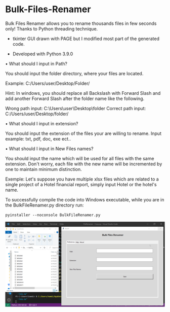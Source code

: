 # Bulk-Files-Renamer

Bulk Files Renamer allows you to rename thousands files in few seconds only! Thanks to Python threading technique.


- tkinter GUI drawn with PAGE but I modified most part of the generated code.

- Developed with Python 3.9.0


 • What should I input in Path?
 
   You should input the folder directory, where your files are located.
   
   Example:  C:/Users/user/Desktop/Folder/
   
   Hint: In windows, you should replace all Backslash with Forward Slash
   and add another Forward Slash after the folder name like the following.
   
   Wrong path input:       C:\\Users\\user\\Desktop\\folder
   Correct path input:   C:/Users/user/Desktop/folder/
        
 • What should I input in extension?
 
   You should input the extension of the files your are willing to rename.
   Input example: txt, pdf, doc, exe ect..
        
 • What should I input in New Files names?
 
   You should input the name which will be used for all files with the same extension. Don't worry, each file with the new name will be incremented by one to maintain
   minimum distinction.
   
   Exemple: Let's suppose you have multiple xlsx files which are related to a single project
   of a Hotel financial report, simply input Hotel or the hotel's name.

To successfully compile the code into Windows executable, while you are in the BulkFileRenamer.py directory run:

```
pyinstaller --noconsole BulkFileRenamer.py
```

![BulkFilesRenamer.gif](https://github.com/IT-Support-L2/Bulk-Files-Renamer/blob/main/BulkFilesRenamer.gif)

